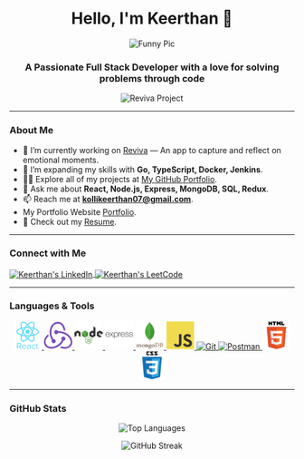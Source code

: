 <h1 align="center">Hello, I'm Keerthan 👋</h1>

<div align="center">
<img src="https://payload-cms.code-b.dev/media/1709674661110-1.gif" height="300" alt="Funny Pic"/>
</div>

<h3 align="center">A Passionate Full Stack Developer with a love for solving problems through code</h3>

<p align="center">
<!--   <a href="https://reviva-t1co.onrender.com/sign" target="_blank"> -->
    <img src="https://img.shields.io/badge/Working%20on-TypeScripting%20my%20projects-blueviolet?style=for-the-badge" alt="Reviva Project">
<!--   </a> -->
<!--   <a href="https://github.com/kkr-9/" target="_blank">
    <img src="https://img.shields.io/badge/GitHub-Portfolio-blue?style=for-the-badge&logo=github" alt="GitHub Portfolio">
  </a> -->
</p>

---

### About Me

- 🔭 I’m currently working on [Reviva](https://reviva-t1co.onrender.com/sign) — An app to capture and reflect on emotional moments.
- 🌱 I’m expanding my skills with **Go, TypeScript, Docker, Jenkins**.
- 👨‍💻 Explore all of my projects at [My GitHub Portfolio](https://github.com/kkr-9/).
- 💬 Ask me about **React, Node.js, Express, MongoDB, SQL, Redux**.
- 📫 Reach me at **kollikeerthan07@gmail.com**.
- My Portfolio Website [Portfolio](https://kkr-97.github.io/MyPorfolio/).
- 📄 Check out my [Resume](https://drive.google.com/drive/folders/1KlLw70WTfofBiYbmuNChom57fXv_tRuW).

---

### Connect with Me

<p align="left">
  <a href="https://linkedin.com/in/keerthan-reddy09/" target="_blank">
    <img align="center" src="https://img.shields.io/badge/LinkedIn-keerthan--reddy09-blue?style=for-the-badge&logo=linkedin" alt="Keerthan's LinkedIn" />
  </a>
  <a href="https://leetcode.com/u/kkr97/" target="_blank">
    <img align="center" src="https://img.shields.io/badge/LeetCode-kkr97-orange?style=for-the-badge&logo=leetcode" alt="Keerthan's LeetCode" />
  </a>
</p>

---

### Languages & Tools

<p align="center">
  <!-- Row 1 -->
  <a href="https://reactjs.org/" target="_blank">
    <img src="https://raw.githubusercontent.com/devicons/devicon/master/icons/react/react-original-wordmark.svg" alt="React" width="50" height="50"/>
  </a>
  <a href="https://redux.js.org" target="_blank">
    <img src="https://raw.githubusercontent.com/devicons/devicon/master/icons/redux/redux-original.svg" alt="Redux" width="50" height="50"/>
  </a>
  <a href="https://nodejs.org" target="_blank">
    <img src="https://raw.githubusercontent.com/devicons/devicon/master/icons/nodejs/nodejs-original-wordmark.svg" alt="Node.js" width="50" height="50"/>
  </a>
  <a href="https://expressjs.com" target="_blank">
    <img src="https://raw.githubusercontent.com/devicons/devicon/master/icons/express/express-original-wordmark.svg" alt="Express" width="50" height="50"/>
  </a>
  <!-- Row 2 -->
  <a href="https://www.mongodb.com/" target="_blank">
    <img src="https://raw.githubusercontent.com/devicons/devicon/master/icons/mongodb/mongodb-original-wordmark.svg" alt="MongoDB" width="50" height="50"/>
  </a>
  <a href="https://developer.mozilla.org/en-US/docs/Web/JavaScript" target="_blank">
    <img src="https://raw.githubusercontent.com/devicons/devicon/master/icons/javascript/javascript-original.svg" alt="JavaScript" width="50" height="50"/>
  </a>
  <a href="https://git-scm.com/" target="_blank">
    <img src="https://www.vectorlogo.zone/logos/git-scm/git-scm-icon.svg" alt="Git" width="50" height="50"/>
  </a>
  <a href="https://postman.com" target="_blank">
    <img src="https://www.vectorlogo.zone/logos/getpostman/getpostman-icon.svg" alt="Postman" width="50" height="50"/>
  </a>
  <!-- Row 3 -->
  <a href="https://www.w3.org/html/" target="_blank">
    <img src="https://raw.githubusercontent.com/devicons/devicon/master/icons/html5/html5-original-wordmark.svg" alt="HTML5" width="50" height="50"/>
  </a>
  <a href="https://www.w3schools.com/css/" target="_blank">
    <img src="https://raw.githubusercontent.com/devicons/devicon/master/icons/css3/css3-original-wordmark.svg" alt="CSS3" width="50" height="50"/>
  </a>
</p>

---

### GitHub Stats

<p align="center">
  <img src="https://github-readme-stats.vercel.app/api/top-langs?username=kkr-97&show_icons=true&locale=en&layout=compact" alt="Top Languages" />
</p>
<p align="center">
  <img src="https://github-readme-streak-stats.herokuapp.com/?user=kkr-97&" alt="GitHub Streak" />
</p>
